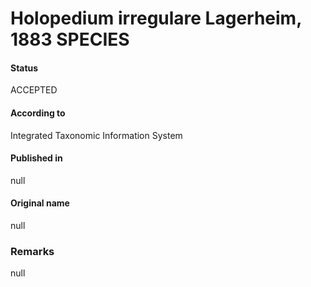 Holopedium irregulare Lagerheim, 1883 SPECIES
=======

#### Status
ACCEPTED

#### According to
Integrated Taxonomic Information System

#### Published in
null

#### Original name
null

### Remarks
null